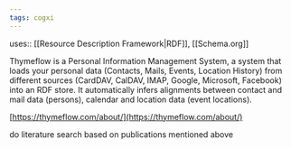 ```yaml
---
tags: cogxi
---
```

uses:: [[Resource Description Framework|RDF]], [[Schema.org]]

Thymeflow is a Personal Information Management System, a system that loads your personal data (Contacts, Mails, Events, Location History) from different sources (CardDAV, CalDAV, IMAP, Google, Microsoft, Facebook) into an RDF store. It automatically infers alignments between contact and mail data (persons), calendar and location data (event locations).

[https://thymeflow.com/about/](https://thymeflow.com/about/)

do literature search based on publications mentioned above